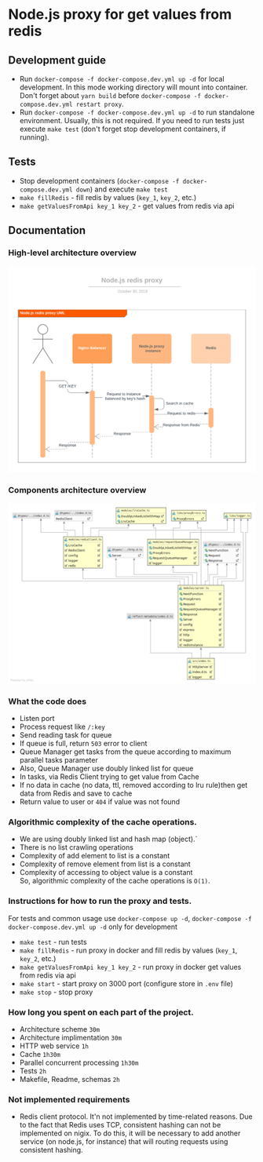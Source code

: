 # Node.js proxy for get values from redis

## Development guide
* Run `docker-compose -f docker-compose.dev.yml up -d` for local development. In this mode working directory will mount
into container. Don't forget about `yarn build` before `docker-compose -f docker-compose.dev.yml restart proxy`.
* Run `docker-compose -f docker-compose.dev.yml up -d` to run standalone environment. Usually, this is not required.
If you need to run tests just execute `make test` (don't forget stop development containers, if running).

## Tests
* Stop development containers (`docker-compose -f docker-compose.dev.yml down`) and execute `make test`
* `make fillRedis` - fill redis by values (`key_1`, `key_2`, etc.)
* `make getValuesFromApi key_1 key_2` - get values from redis via api

## Documentation
### High-level architecture overview
![alt text](./architecture.png)

### Components architecture overview
![alt text](./appArchitecture.png)

### What the code does
* Listen port
* Process request like `/:key`
* Send reading task for queue
* If queue is full, return `503` error to client
* Queue Manager get tasks from the queue according to maximum parallel tasks parameter
* Also, Queue Manager use doubly linked list for queue
* In tasks, via Redis Client trying to get value from Cache
* If no data in cache (no data, ttl, removed according to lru rule)then get data from Redis and save to cache
* Return value to user or `404` if value was not found

### Algorithmic complexity of the cache operations.
* We are using doubly linked list and hash map (object).`
* There is no list crawling operations
* Complexity of add element to list is a constant
* Complexity of remove element from list is a constant
* Complexity of accessing to object value is a constant <br />
So, algorithmic complexity of the cache operations is `O(1)`.

### Instructions for how to run the proxy and tests.
For tests and common usage use `docker-compose up -d`, `docker-compose -f docker-compose.dev.yml up -d` only for development
* `make test` - run tests
* `make fillRedis` - run proxy in docker and fill redis by values (`key_1`, `key_2`, etc.)
* `make getValuesFromApi key_1 key_2` - run proxy in docker  get values from redis via api
* `make start` - start proxy on 3000 port (configure store in `.env` file)
* `make stop` - stop proxy

### How long you spent on each part of the project.
* Architecture scheme `30m`
* Architecture implimentation `30m`
* HTTP web service `1h`
* Cache `1h30m`
* Parallel concurrent processing `1h30m`
* Tests `2h`
* Makefile, Readme, schemas `2h`


### Not implemented requirements
* Redis client protocol. It'n not implemented by time-related reasons. 
Due to the fact that Redis uses TCP, consistent hashing can not be implemented on nigix.
To do this, it will be necessary to add another service (on node.js, for instance) that will routing requests using consistent hashing.
